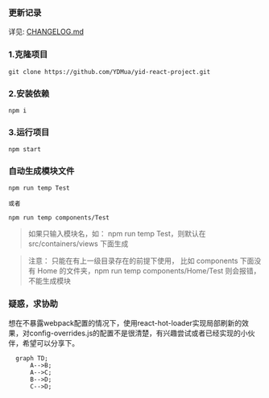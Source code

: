 ### 更新记录

详见: [CHANGELOG.md](https://github.com/YDMua/yid-react-project/blob/master/CHANGELOG.md)

### 1.克隆项目

```
git clone https://github.com/YDMua/yid-react-project.git
```

### 2.安装依赖

```
npm i
```

### 3.运行项目

```
npm start
```

### 自动生成模块文件

```
npm run temp Test

或者

npm run temp components/Test
```

> 如果只输入模块名，如： npm run temp Test，则默认在 src/containers/views 下面生成

> 注意： 只能在有上一级目录存在的前提下使用， 比如 components 下面没有 Home 的文件夹，npm run temp components/Home/Test 则会报错，不能生成模块

### 疑惑，求协助

想在不暴露webpack配置的情况下，使用react-hot-loader实现局部刷新的效果，对config-overrides.js的配置不是很清楚，有兴趣尝试或者已经实现的小伙伴，希望可以分享下。

```mermaid
  graph TD;
      A-->B;
      A-->C;
      B-->D;
      C-->D;
```
